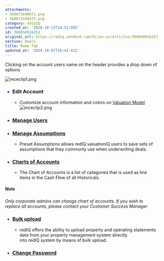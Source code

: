 ```yaml
---
attachments:
- 360072690671.png
- 360072449472.png
category: dataIQ
created_at: '2020-10-13T14:52:09Z'
id: 360050916251
original_url: https://rediq.zendesk.com/hc/en-us/articles/360050916251-Name-Tab
section: Deals
title: Name Tab
updated_at: '2024-10-07T16:42:41Z'
---
```


Clicking on the account users name on the header provides a drop down of options

![mceclip1.png](https://rediq.zendesk.com/hc/article_attachments/360072690671/mceclip1.png)

* ### **Edit Account**

  + Customize account information and colors on [Valuation Model](https://rediq.zendesk.com/hc/en-us/articles/360041475232-Customize-Model-Colors)![mceclip2.png](https://rediq.zendesk.com/hc/article_attachments/360072449472/mceclip2.png)

* ### [**Manage Users**](https://rediq.zendesk.com/hc/en-us/articles/360036139712-Add-Manage-Users)
* ### [**Manage Assumptions**](https://rediq.zendesk.com/hc/en-us/articles/360040579211-Preset-Assumptions)

  + Preset Assumptions allows redIQ valuationIQ users to save sets of assumptions that they commonly use when underwriting deals.
* ### **[Charts of Accounts](https://rediq.zendesk.com/hc/en-us/articles/360036506651-Chart-of-Accounts)**

  + The Chart of Accounts is a list of categories that is used as line items in the Cash Flow of all Historicals.

##### **Note**

*Only corporate admins can change chart of accounts. If you wish to replace all accounts, please contact your Customer Success Manager*

* ### [**Bulk upload**](https://rediq.zendesk.com/hc/en-us/articles/360036140392-Operating-Statements-and-Property-Data-Bulk-Upload)

  + redIQ offers the ability to upload property and operating statements data from your property management system directly into redIQ system by means of bulk upload.
* ### **[Change Password](https://rediq.zendesk.com/hc/en-us/articles/360036507371-Password-Recovery)**